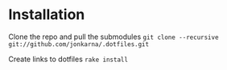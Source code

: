 Installation
============

Clone the repo and pull the submodules
`git clone --recursive git://github.com/jonkarna/.dotfiles.git`

Create links to dotfiles
`rake install`

